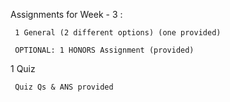 Assignments for Week - 3 :
 
     1 General (2 different options) (one provided)
 
     OPTIONAL: 1 HONORS Assignment (provided)

1 Quiz

     Quiz Qs & ANS provided
